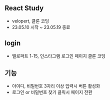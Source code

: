 ## React Study
- velopert, 클론 코딩
- 23.05.10 시작 ~ 23.05.19 종료

## login
- 벨로퍼트 1-15, 인스타그램 로그인 페이지 클론 코딩

## 기능
- 아이디, 비밀번호 3자리 이상 입력시 버튼 활성화 
- 로그인 or 비밀번호 찾기 클릭시 페이지 전환